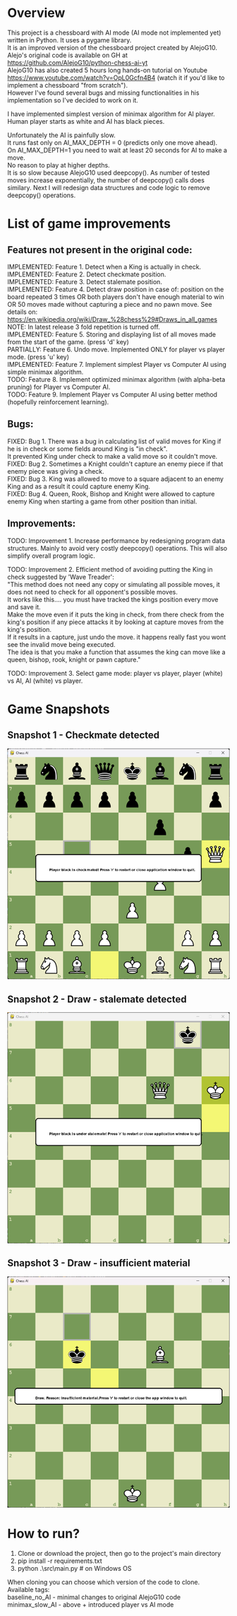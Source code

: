 # Overview

This project is a chessboard with AI mode (AI mode not implemented yet) written in Python. It uses a pygame library.  
It is an improved version of the chessboard project created by AlejoG10.  
Alejo's original code is available on GH at https://github.com/AlejoG10/python-chess-ai-yt  
AlejoG10 has also created 5 hours long hands-on tutorial on Youtube https://www.youtube.com/watch?v=OpL0Gcfn4B4 (watch it if you'd like to implement a chessboard "from scratch").  
However I've found several bugs and missing functionalities in his implementation so I've decided to work on it.  

I have implemented simplest version of minimax algorithm for AI player.  
Human player starts as white and AI has black pieces.  

Unfortunately the AI is painfully slow.  
It runs fast only on AI_MAX_DEPTH = 0 (predicts only one move ahead).  
On AI_MAX_DEPTH=1 you need to wait at least 20 seconds for AI to make a move.  
No reason to play at higher depths.   
It is so slow because AlejoG10 used deepcopy(). As number of tested moves increase exponentially, the number of deepcopy() calls does similary. Next I will redesign data structures and code logic to remove deepcopy() operations.  

# List of game improvements

## Features not present in the original code:
 IMPLEMENTED:   Feature 1. Detect when a King is actually in check.  
 IMPLEMENTED:   Feature 2. Detect checkmate position.  
 IMPLEMENTED:   Feature 3. Detect stalemate position.  
 IMPLEMENTED:   Feature 4. Detect draw position in case of: position on the board repeated 3 times OR both players don't have enough material to win OR 50 moves made without capturing a piece and no pawn move. See details on: https://en.wikipedia.org/wiki/Draw_%28chess%29#Draws_in_all_games 
 NOTE: In latest release 3 fold repetition is turned off.  
 IMPLEMENTED:   Feature 5. Storing and displaying list of all moves made from the start of the game. (press 'd' key)  
 PARTIALLY:     Feature 6. Undo move. Implemented ONLY for player vs player mode. (press 'u' key)  
 IMPLEMENTED:   Feature 7. Implement simplest Player vs Computer AI using simple minimax algorithm.  
 TODO:          Feature 8. Implement optimized minimax algorithm (with alpha-beta pruning) for Player vs Computer AI.  
 TODO:          Feature 9. Implement Player vs Computer AI using better method (hopefully reinforcement learning).  


## Bugs:
 FIXED:     Bug 1. There was a bug in calculating list of valid moves for King if he is in check or some fields around King is "in check".  
            It prevented King under check to make a valid move so it couldn't move.  
 FIXED:     Bug 2. Sometimes a Knight couldn't capture an enemy piece if that enemy piece was giving a check.  
 FIXED:     Bug 3. King was allowed to move to a square adjacent to an enemy King and as a result it could capture enemy King.  
 FIXED:     Bug 4. Queen, Rook, Bishop and Knight were allowed to capture enemy King when starting a game from other position than initial.

## Improvements:
 TODO:       Improvement 1. Increase performance by redesigning program data structures. Mainly to avoid very costly deepcopy() operations.  This will also simplify overall program logic.
 
 TODO:      Improvement 2. Efficient method of avoiding putting the King in check suggested by 'Wave Treader':  
 "This method does not need any copy or simulating all possible moves, it does not need to check for all opponent's possible moves.  
 It works like this.... you must have tracked the kings position every move and save it.  
 Make the move even if it puts the king in check, from there check from the king's position if any piece attacks it by looking at capture moves from the king's position.  
 If it results in a capture, just undo the move. it happens really fast you wont see the invalid move being executed.  
 The idea is that you make a function that assumes the king can move like a queen, bishop, rook, knight or pawn capture."  

 TODO:       Improvement 3. Select game mode: player vs player, player (white) vs AI, AI (white) vs player.  

# Game Snapshots

## Snapshot 1 - Checkmate detected
![snapshot1](snapshots/checkmate.png)

## Snapshot 2 - Draw - stalemate detected
![snapshot2](snapshots/stalemate.png)

## Snapshot 3 - Draw - insufficient material
![snapshot3](snapshots/draw-insufficient-material.png)

# How to run?
1. Clone or download the project, then go to the project's main directory  
2. pip install -r requirements.txt
3. python .\src\main.py # on Windows OS

When cloning you can choose which version of the code to clone.  
Available tags:  
baseline_no_AI  - minimal changes to original AlejoG10 code
minimax_slow_AI - above + introduced player vs AI mode